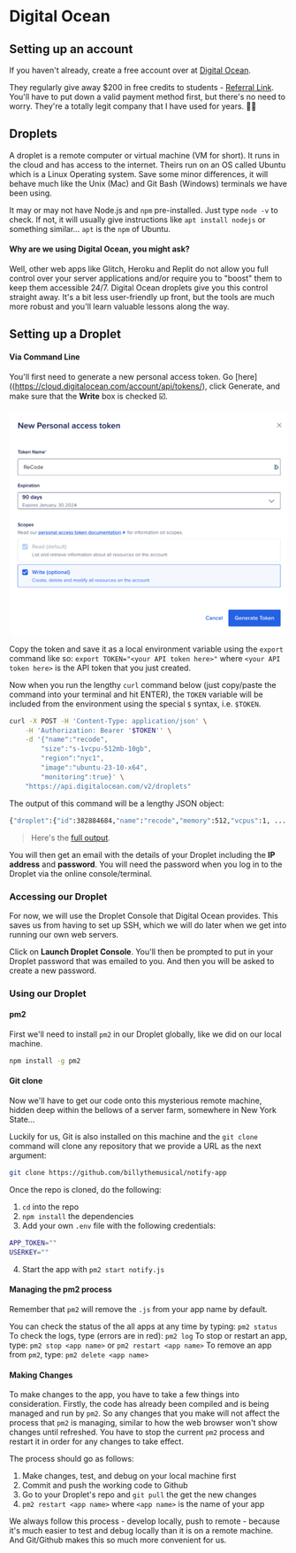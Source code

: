 # Digital Ocean

## Setting up an account

If you haven't already, create a free account over at [Digital Ocean](digitalocean.com). 

They regularly give away $200 in free credits to students - [Referral Link](https://www.digitalocean.com/github-students). You'll have to put down a valid payment method first, but there's no need to worry. They're a totally legit company that I have used for years. 👍🏼

## Droplets

A droplet is a remote computer or virtual machine (VM for short). It runs in the cloud and has access to the internet. Theirs run on an OS called Ubuntu which is a Linux Operating system. Save some minor differences, it will behave much like the Unix (Mac) and Git Bash (Windows) terminals we have been using. 

It may or may not have Node.js and `npm` pre-installed. Just type `node -v` to check. If not, it will usually give instructions like `apt install nodejs` or something similar... `apt` is the `npm` of Ubuntu.

#### Why are we using Digital Ocean, you might ask? 

Well, other web apps like Glitch, Heroku and Replit do not allow you full control over your server applications and/or require you to "boost" them to keep them accessible 24/7. Digital Ocean droplets give you this control straight away. It's a bit less user-friendly up front, but the tools are much more robust and you'll learn valuable lessons along the way.

## Setting up a Droplet

#### Via Command Line 

You'll first need to generate a new personal access token. Go [here]((https://cloud.digitalocean.com/account/api/tokens/), click Generate, and make sure that the **Write** box is checked ☑️.

![Digital Ocean Create New Personal Access Token](../../images/new-personal-access-token.png)

Copy the token and save it as a local environment variable using the `export` command like so: `export TOKEN="<your API token here>"` where `<your API token here>` is the API token that you just created.

Now when you run the lengthy `curl` command below (just copy/paste the command into your terminal and hit ENTER), the `TOKEN` variable will be included from the environment using the special `$` syntax, i.e. `$TOKEN`.

```bash
curl -X POST -H 'Content-Type: application/json' \
    -H 'Authorization: Bearer '$TOKEN'' \
    -d '{"name":"recode",
        "size":"s-1vcpu-512mb-10gb",
        "region":"nyc1",
        "image":"ubuntu-23-10-x64",
        "monitoring":true}' \
    "https://api.digitalocean.com/v2/droplets"
```

The output of this command will be a lengthy JSON object:
```bash
{"droplet":{"id":382884684,"name":"recode","memory":512,"vcpus":1, ...
```
>Here's the [full output](droplet-response.json).

You will then get an email with the details of your Droplet including the **IP address** and **password**. You will need the password when you log in to the Droplet via the online console/terminal.

### Accessing our Droplet

For now, we will use the Droplet Console that Digital Ocean provides. This saves us from having to set up SSH, which we will do later when we get into running our own web servers. 

Click on **Launch Droplet Console**. You'll then be prompted to put in your Droplet password that was emailed to you. And then you will be asked to create a new password.

### Using our Droplet

#### pm2

First we'll need to install `pm2` in our Droplet globally, like we did on our local machine. 

```bash
npm install -g pm2
```

#### Git clone

Now we'll have to get our code onto this mysterious remote machine, hidden deep within the bellows of a server farm, somewhere in New York State... 

Luckily for us, Git is also installed on this machine and the `git clone` command will clone any repository that we provide a URL as the next argument:

```bash
git clone https://github.com/billythemusical/notify-app
```

Once the repo is cloned, do the following: 

1) `cd` into the repo
2) `npm install` the dependencies
3) Add your own `.env` file with the following credentials:
```bash
APP_TOKEN=""
USERKEY=""
```
4) Start the app with `pm2 start notify.js`

#### Managing the pm2 process

Remember that `pm2` will remove the `.js` from your app name by default.

You can check the status of the all apps at any time by typing:
`pm2 status`
To check the logs, type (errors are in red):
`pm2 log`
To stop or restart an app, type:
`pm2 stop <app name>` or `pm2 restart <app name>`
To remove an app from `pm2`, type:
`pm2 delete <app name>`

#### Making Changes

To make changes to the app, you have to take a few things into consideration. Firstly, the code has already been compiled and is being managed and run by `pm2`. So any changes that you make will not affect the process that `pm2` is managing, similar to how the web browser won't show changes until refreshed. You have to stop the current `pm2` process and restart it in order for any changes to take effect. 

The process should go as follows:

1) Make changes, test, and debug on your local machine first
2) Commit and push the working code to Github
3) Go to your Droplet's repo and `git pull` the get the new changes
4) `pm2 restart <app name>` where `<app name>` is the name of your app

We always follow this process - develop locally, push to remote -  because it's much easier to test and debug locally than it is on a remote machine. And Git/Github makes this so much more convenient for us.